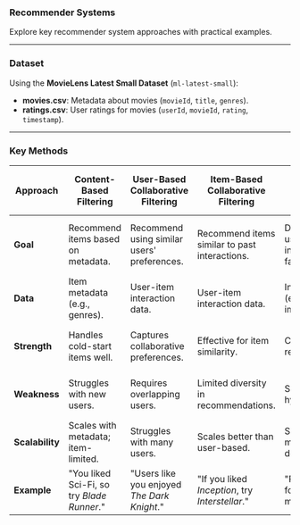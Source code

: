 ### Recommender Systems

Explore key recommender system approaches with practical examples.

---

### Dataset

Using the **MovieLens Latest Small Dataset** (`ml-latest-small`):
- **movies.csv**: Metadata about movies (`movieId`, `title`, `genres`).
- **ratings.csv**: User ratings for movies (`userId`, `movieId`, `rating`, `timestamp`).

---

### Key Methods

| **Approach**                    | **Content-Based Filtering**                  | **User-Based Collaborative Filtering**     | **Item-Based Collaborative Filtering**     | **Matrix Factorization (SVD)**             | **Neural Collaborative Filtering (NCF)**   |
|---------------------------------|---------------------------------------------|-------------------------------------------|-------------------------------------------|---------------------------------------------|---------------------------------------------|
| **Goal**                        | Recommend items based on metadata.          | Recommend using similar users' preferences.| Recommend items similar to past interactions.| Decompose user-item matrix into latent factors.| Use deep learning to learn complex patterns.|
| **Data**                        | Item metadata (e.g., genres).               | User-item interaction data.               | User-item interaction data.               | Interaction matrix (explicit or implicit).  | Interaction matrix (explicit or implicit).  |
| **Strength**                    | Handles cold-start items well.              | Captures collaborative preferences.        | Effective for item similarity.            | Captures hidden relationships.              | Models non-linear patterns effectively.     |
| **Weakness**                    | Struggles with new users.                   | Requires overlapping users.               | Limited diversity in recommendations.     | Sensitive to hyperparameters.               | High complexity and resource demand.        |
| **Scalability**                 | Scales with metadata; item-limited.         | Struggles with many users.                | Scales better than user-based.            | Scales for dense matrices; needs decomposition.| Requires large data, optimized hardware.    |
| **Example**                     | "You liked Sci-Fi, so try *Blade Runner*."  | "Users like you enjoyed *The Dark Knight*."| "If you liked *Inception*, try *Interstellar*."| "Predict ratings for unseen movies."        | "Recommend likely interactions."           |